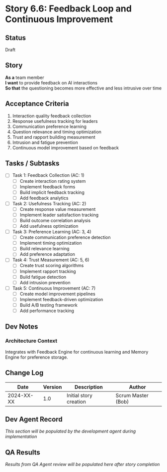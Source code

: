 # Story 6.6: Feedback Loop and Continuous Improvement

## Status
Draft

## Story
**As a** team member  
**I want** to provide feedback on AI interactions  
**So that** the questioning becomes more effective and less intrusive over time

## Acceptance Criteria
1. Interaction quality feedback collection
2. Response usefulness tracking for leaders
3. Communication preference learning
4. Question relevance and timing optimization
5. Trust and rapport building measurement
6. Intrusion and fatigue prevention
7. Continuous model improvement based on feedback

## Tasks / Subtasks
- [ ] Task 1: Feedback Collection (AC: 1)
  - [ ] Create interaction rating system
  - [ ] Implement feedback forms
  - [ ] Build implicit feedback tracking
  - [ ] Add feedback analytics
- [ ] Task 2: Usefulness Tracking (AC: 2)
  - [ ] Create response value measurement
  - [ ] Implement leader satisfaction tracking
  - [ ] Build outcome correlation analysis
  - [ ] Add usefulness optimization
- [ ] Task 3: Preference Learning (AC: 3, 4)
  - [ ] Create communication preference detection
  - [ ] Implement timing optimization
  - [ ] Build relevance learning
  - [ ] Add preference adaptation
- [ ] Task 4: Trust Measurement (AC: 5, 6)
  - [ ] Create trust scoring algorithms
  - [ ] Implement rapport tracking
  - [ ] Build fatigue detection
  - [ ] Add intrusion prevention
- [ ] Task 5: Continuous Improvement (AC: 7)
  - [ ] Create model improvement pipelines
  - [ ] Implement feedback-driven optimization
  - [ ] Build A/B testing framework
  - [ ] Add performance tracking

## Dev Notes
### Architecture Context
Integrates with Feedback Engine for continuous learning and Memory Engine for preference storage.

## Change Log
| Date | Version | Description | Author |
|------|---------|-------------|---------|
| 2024-XX-XX | 1.0 | Initial story creation | Scrum Master (Bob) |

## Dev Agent Record
*This section will be populated by the development agent during implementation*

## QA Results
*Results from QA Agent review will be populated here after story completion*
